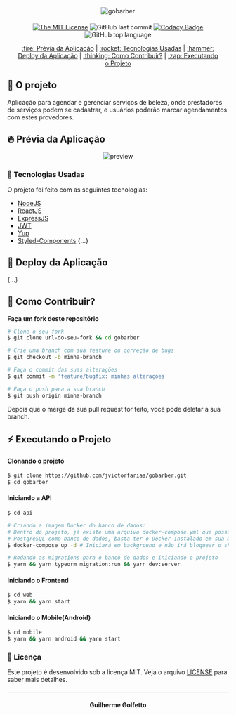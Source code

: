 <div align="center" style="margin-bottom: 20px;">
<img alt="gobarber" src="./img/logo.png" width="auto" heigth="auto"/>
</div>

<div align="center" style="margin: 20px;">

[![The MIT License](https://img.shields.io/badge/license-MIT-green.svg?style=flat-square)](http://github.com/jvictorfarias/gobarber/LICENSE.md)
![GitHub last commit](https://img.shields.io/github/last-commit/jvictorfarias/gobarber?color=green&style=flat-square)
[![Codacy Badge](https://app.codacy.com/project/badge/Grade/30e0ef7a3c2146498723e53c9fcaeda7)](https://www.codacy.com/manual/jvictorfarias/GoBarber_2?utm_source=github.com&amp;utm_medium=referral&amp;utm_content=jvictorfarias/GoBarber&amp;utm_campaign=Badge_Grade)
![GitHub top language](https://img.shields.io/github/languages/top/jvictorfarias/gobarber?style=flat-square)


<p align="center" >
  <a href="#fire-prévia-da-aplicação"> :fire: Prévia da Aplicação</a> |
  <a href="#rocket-tecnologias-usadas"> :rocket: Tecnologias Usadas</a> |
  <a href="#hammer-deploy-da-aplicação"> :hammer: Deploy da Aplicação</a> |
  <a href="#thinking-como-contribuir?"> :thinking: Como Contribuir?</a> |
  <a href="#zap-executando-o-projeto"> :zap: Executando o Projeto </a>
</p>

</div>

## :barber: O projeto

Aplicação para agendar e gerenciar serviços de beleza, onde prestadores de serviços podem se cadastrar,
e usuários poderão marcar agendamentos com estes provedores.

## :fire: Prévia da Aplicação

<div align="center">
<img src="https://media.giphy.com/media/Lm6bmg75wR7Llcf9JG/giphy.gif" alt="preview"/>
</div>

### :rocket: Tecnologias Usadas

O projeto foi feito com as seguintes tecnologias:

- [NodeJS](https://nodejs.org/en/)
- [ReactJS](https://pt-br.reactjs.org/)
- [ExpressJS](https://expressjs.com/pt-br/)
- [JWT](https://jwt.io/)
- [Yup](https://github.com/jquense/yup)
- [Styled-Components](https://styled-components.com/)
{...}

## :hammer: Deploy da Aplicação
{...}


## :thinking: Como Contribuir?
**Faça um fork deste repositório**

```bash
# Clone o seu fork
$ git clone url-do-seu-fork && cd gobarber

# Crie uma branch com sua feature ou correção de bugs
$ git checkout -b minha-branch

# Faça o commit das suas alterações
$ git commit -m 'feature/bugfix: minhas alterações'

# Faça o push para a sua branch
$ git push origin minha-branch
```

Depois que o merge da sua pull request for feito, você pode deletar a sua branch.

## :zap: Executando o Projeto
#### Clonando o projeto
```sh
$ git clone https://github.com/jvictorfarias/gobarber.git
$ cd gobarber
```
#### Iniciando a API
```sh
$ cd api

# Criando a imagem Docker do banco de dados:
# Dentro do projeto, já existe uma arquivo docker-compose.yml que possui o
# PostgreSQL como banco de dados, basta ter o Docker instalado em sua máquina.
$ docker-compose up -d # Iniciará em background e não irá bloquear o shell

# Rodando as migrations para o banco de dados e iniciando o projeto
$ yarn && yarn typeorm migration:run && yarn dev:server
```


#### Iniciando o Frontend
```sh
$ cd web
$ yarn && yarn start
```
#### Iniciando o Mobile(Android)
```sh
$ cd mobile
$ yarn && yarn android && yarn start
```

### :memo: Licença

Este projeto é desenvolvido sob a licença MIT. Veja o arquivo [LICENSE](LICENSE.md) para saber mais detalhes.

<p align="center" style="margin-top: 20px; border-top: 1px solid #eee; padding-top: 20px;">
<strong> Guilherme Golfetto </p>
